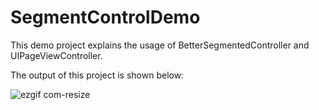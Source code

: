 # SegmentControlDemo


This demo project explains the usage of BetterSegmentedController and UIPageViewController.









The output of this project is shown below:

![ezgif com-resize](https://user-images.githubusercontent.com/28722125/30323580-7ab90afe-97dd-11e7-8c60-5d98346293bc.gif)



